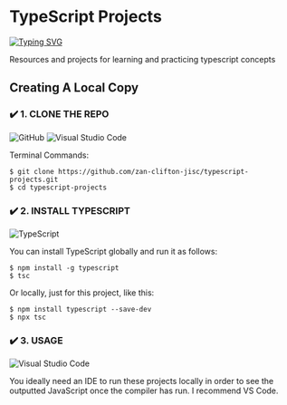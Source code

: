 # TypeScript Projects

[![Typing SVG](https://readme-typing-svg.herokuapp.com?color=0078d7&multiline=true&height=60&lines=Basic+TypeScript+Projects;Exploring+TypeScript+Fundamentals)](https://git.io/typing-svg)

Resources and projects for learning and practicing typescript concepts

## Creating A Local Copy

### ✔️ 1. CLONE THE REPO

![GitHub](https://img.shields.io/badge/github-%23121011.svg?style=for-the-badge&logo=github&logoColor=white) ![Visual Studio Code](https://img.shields.io/badge/Visual%20Studio%20Code-0078d7.svg?style=for-the-badge&logo=visual-studio-code&logoColor=white)

Terminal Commands:
```
$ git clone https://github.com/zan-clifton-jisc/typescript-projects.git
$ cd typescript-projects
```

### ✔️ 2. INSTALL TYPESCRIPT

![TypeScript](https://img.shields.io/badge/typescript-%23007ACC.svg?style=for-the-badge&logo=typescript&logoColor=white)  

You can install TypeScript globally and run it as follows:

```
$ npm install -g typescript
$ tsc
```

Or locally, just for this project, like this:

```
$ npm install typescript --save-dev
$ npx tsc
```


### ✔️ 3. USAGE

![Visual Studio Code](https://img.shields.io/badge/Visual%20Studio%20Code-0078d7.svg?style=for-the-badge&logo=visual-studio-code&logoColor=white) 

You ideally need an IDE to run these projects locally in order to see the outputted JavaScript once the compiler has run. I recommend VS Code.
